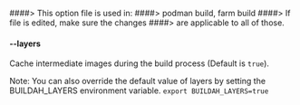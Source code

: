 ####> This option file is used in:
####>   podman build, farm build
####> If file is edited, make sure the changes
####> are applicable to all of those.
#### **--layers**

Cache intermediate images during the build process (Default is `true`).

Note: You can also override the default value of layers by setting the
BUILDAH\_LAYERS environment variable. `export BUILDAH_LAYERS=true`
